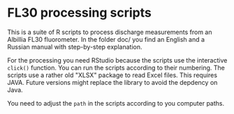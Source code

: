 # FL30 processing scripts

This is a suite of R scripts to process discharge measurements from an Albillia FL30 fluorometer.
In the folder doc/ you find an English and a Russian manual with step-by-step explanation.

For the processing you need RStudio because the scripts use the interactive `click()` function.
You can run the scripts according to their numbering. The scripts use a rather old "XLSX" package to read Excel files. This requires JAVA. Future versions might replace the library to avoid the depdency on Java.

You need to adjust the `path` in the scripts according to you computer paths. 
